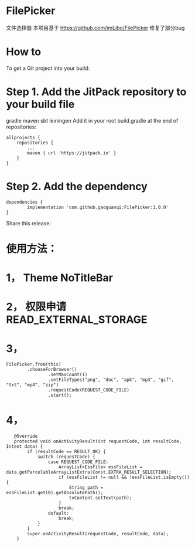 # FilePicker
文件选择器
本项目基于  https://github.com/imLibo/FilePicker 修复了部分bug

# How to
To get a Git project into your build:

# Step 1. Add the JitPack repository to your build file

gradle
maven
sbt
leiningen
Add it in your root build.gradle at the end of repositories:

	allprojects {
		repositories {
			...
			maven { url 'https://jitpack.io' }
		}
	}
  
# Step 2. Add the dependency

	dependencies {
	        implementation 'com.github.gaoguanqi:FilePicker:1.0.0'
	}
Share this release:

# 使用方法：
# 1，  Theme  NoTitleBar
# 2，  权限申请 READ_EXTERNAL_STORAGE
# 3，
```
FilePicker.from(this)
        .chooseForBrowser()
                .setMaxCount(1)
                .setFileTypes("png", "doc", "apk", "mp3", "gif", "txt", "mp4", "zip")
                .requestCode(REQUEST_CODE_FILE)
                .start();     
```		
   
# 4，
```
   @Override
   protected void onActivityResult(int requestCode, int resultCode, Intent data) {
        if (resultCode == RESULT_OK) {
            switch (requestCode) {
                case REQUEST_CODE_FILE:
                    ArrayList<EssFile> essFileList = data.getParcelableArrayListExtra(Const.EXTRA_RESULT_SELECTION);
                    if (essFileList != null && !essFileList.isEmpty()) {
                        String path = essFileList.get(0).getAbsolutePath();
                        tvContent.setText(path);
                    }
                    break;
                default:
                    break;
            }
        }
        super.onActivityResult(requestCode, resultCode, data);
    } 
```
  
